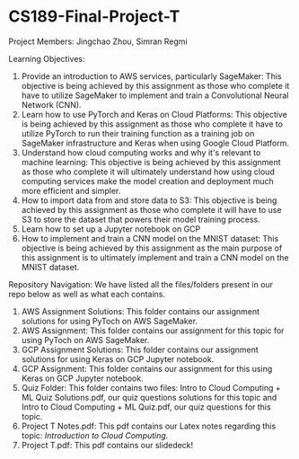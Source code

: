 # CS189-Final-Project-T

Project Members: Jingchao Zhou, Simran Regmi

Learning Objectives:
1. Provide an introduction to AWS services, particularly SageMaker: This objective is being achieved by this assignment as those who complete it have to utilize SageMaker to implement and train a Convolutional Neural Network (CNN).
2. Learn how to use PyTorch and Keras on Cloud Platforms: This objective is being achieved by this assignment as those who complete it have to utilize PyTorch to run their training function as a training job on SageMaker infrastructure and Keras when using Google Cloud Platform.
3. Understand how cloud computing works and why it's relevant to machine learning: This objective is being achieved by this assignment as those who complete it will ultimately understand how using cloud computing services make the model creation and deployment much more efficient and simpler.
4. How to import data from and store data to S3: This objective is being achieved by this assignment as those who complete it will have to use S3 to store the dataset that powers their model training process.
5. Learn how to set up a Jupyter notebook on GCP
6. How to implement and train a CNN model on the MNIST dataset: This objective is being achieved by this assignment as the main purpose of this assignment is to ultimately implement and train a CNN model on the MNIST dataset.


Repository Navigation: We have listed all the files/folders present in our repo below as well as what each contains.
1) AWS Assignment Solutions: This folder contains our assignment solutions for using PyToch on AWS SageMaker.
2) AWS Assignment: This folder contains our assignment for this topic for using PyToch on AWS SageMaker.
3) GCP Assignment Solutions: This folder contains our assignment solutions for using Keras on GCP Jupyter notebook.
4) GCP Assignment: This folder contains our assignment for this using Keras on GCP Jupyter notebook.
5) Quiz Folder: This folder contains two files: Intro to Cloud Computing + ML Quiz Solutions.pdf, our quiz questions solutions for this topic and Intro to Cloud Computing + ML Quiz.pdf, our quiz questions for this topic.
6) Project T Notes.pdf: This pdf contains our Latex notes regarding this topic: *Introduction to Cloud Computing*.
7) Project T.pdf: This pdf contains our slidedeck!
